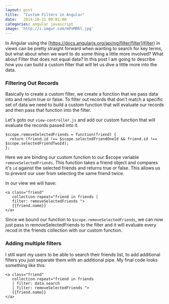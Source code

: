 ```yaml
---
layout: post
title:  "Custom Filters in Angular"
date:   2014-10-21 00:01:00
categories: angular javascript
image: 'http://i.imgur.com/mPoMR6l.jpg'
---
```


In Angular using the [https://docs.angularjs.org/api/ng/filter/filter](filter) in views can be pretty straight forward when wanting to search for key terms, but what about when we want to do some thing a little more involved? What about Filter that does not equal data? In this post I am going to describe how you can build a custom filter that will let us dive a little more into the data.


### Filtering Out Records
Basically to create a custom filter, we create a function that we pass data into and return true or false.  To filter out records that don't match a specific set of data we need to build a custom function that will evaluate our records and then pass that function into the filter.


Let's goto our `view-controller.js` and add our custom function that will evaluate the records passed into it.

```
$scope.removeSelectedFriends = function(friend) {
  return (friend.id !== $scope.selectedFriendOneId && friend.id !== $scope.selectedFriendTwoId);
};
```
Here we are binding our custom function to our $scope variable `removeSelectedFriends`.  This function takes a friend object and compares it's `id` against the selected friends and returns true or false. This allows us to prevent our user from selecting the same friend twice.


In our view we will have:

```
<a class="friend"
   collection-repeat="friend in friends | 
   filter: removeSelectedFriends ">
   {{friend.name}}
</a>
```


Since we bound our function to `$scope.removeSelectedFriends`, we can now just pass in removeSelectedFriends to the filter and it will evaluate every recod in the friends collection with our custom function.

### Adding multiple filters
I still want my users to be able to search their friends list, to add additional filters you just separate them with an additional pipe.  My final code looks something like this:

```
<a class="friend"
   collection-repeat="friend in friends
   | filter: data.search
   | filter: removeSelectedFriends ">
   {{friend.name}}
</a>
```


